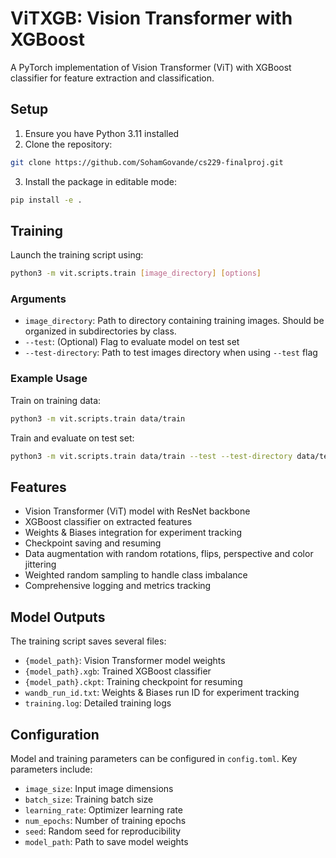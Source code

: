 # ViTXGB: Vision Transformer with XGBoost

A PyTorch implementation of Vision Transformer (ViT) with XGBoost classifier for feature extraction and classification.

## Setup

1. Ensure you have Python 3.11 installed
2. Clone the repository:
```bash
git clone https://github.com/SohamGovande/cs229-finalproj.git
```
3. Install the package in editable mode:
```bash
pip install -e .
```

## Training

Launch the training script using:
```bash
python3 -m vit.scripts.train [image_directory] [options]
```

### Arguments

- `image_directory`: Path to directory containing training images. Should be organized in subdirectories by class.
- `--test`: (Optional) Flag to evaluate model on test set
- `--test-directory`: Path to test images directory when using `--test` flag

### Example Usage

Train on training data:
```bash
python3 -m vit.scripts.train data/train
```

Train and evaluate on test set:
```bash
python3 -m vit.scripts.train data/train --test --test-directory data/test
```

## Features

- Vision Transformer (ViT) model with ResNet backbone
- XGBoost classifier on extracted features
- Weights & Biases integration for experiment tracking
- Checkpoint saving and resuming
- Data augmentation with random rotations, flips, perspective and color jittering
- Weighted random sampling to handle class imbalance
- Comprehensive logging and metrics tracking

## Model Outputs

The training script saves several files:

- `{model_path}`: Vision Transformer model weights
- `{model_path}.xgb`: Trained XGBoost classifier
- `{model_path}.ckpt`: Training checkpoint for resuming
- `wandb_run_id.txt`: Weights & Biases run ID for experiment tracking
- `training.log`: Detailed training logs

## Configuration

Model and training parameters can be configured in `config.toml`. Key parameters include:

- `image_size`: Input image dimensions
- `batch_size`: Training batch size
- `learning_rate`: Optimizer learning rate
- `num_epochs`: Number of training epochs
- `seed`: Random seed for reproducibility
- `model_path`: Path to save model weights
